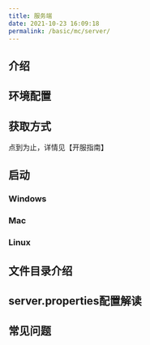 ```yaml
---
title: 服务端
date: 2021-10-23 16:09:18
permalink: /basic/mc/server/
---
```




## 介绍

## 环境配置

## 获取方式
点到为止，详情见【开服指南】

## 启动
### Windows
### Mac
### Linux

## 文件目录介绍

## server.properties配置解读


## 常见问题
